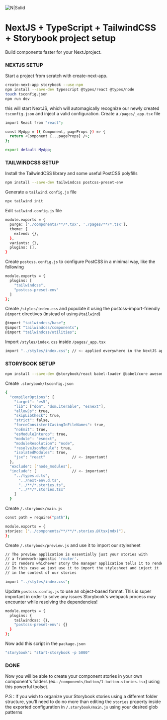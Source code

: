 ![N|Solid](https://avatars3.githubusercontent.com/u/71799188?s=200&v=4)
# NextJS + TypeScript + TailwindCSS + Storybook project setup
Build components faster for your NextJproject.

### NEXTJS SETUP
Start a project from scratch with create-next-app.
```sh
create-next-app storybook --use-npm
npm install --save-dev typescript @types/react @types/node
touch tsconfig.json
npm run dev
```
this will start NextJS, which will automagically recognize our newly created `tsconfig.json` and inject a valid configuration.
Create a `/pages/_app.tsx` file
```sh
import React from "react";

const MyApp = ({ Component, pageProps }) => {
  return <Component {...pageProps} />;
};

export default MyApp;
```
### TAILWINDCSS SETUP
Install the TailwindCSS library and some useful PostCSS polyfills
```sh
npm install --save-dev tailwindcss postcss-preset-env
```
Generate a `tailwind.config.js` file
```sh
npx tailwind init
```
Edit `tailwind.config.js` file
```sh
module.exports = {
  purge: ['./components/**/*.tsx', './pages/**/*.tsx'],
  theme: {
    extend: {},
  },
  variants: {},
  plugins: [],
}
```
Create `postcss.config.js` to configure PostCSS in a minimal way, like the following
```sh
module.exports = {
  plugins: [
    "tailwindcss", 
    "postcss-preset-env"
  ]
};
```
Create `/styles/index.css` and populate it using the postcss-import-friendly `@import` directives (instead of using `@tailwind`)
```sh
@import "tailwindcss/base";
@import "tailwindcss/components";
@import "tailwindcss/utilities";
```
Import `/styles/index.css` inside `/pages/_app.tsx`
```sh
import "../styles/index.css"; // <- applied everywhere in the NextJS application scope
```

### STORYBOOK SETUP
```sh
npm install --save-dev @storybook/react babel-loader @babel/core awesome-typescript-loader react-docgen-typescript-loader
```
Create `.storybook/tsconfig.json`
```sh
{
  "compilerOptions": {
    "target": "es5",
    "lib": ["dom", "dom.iterable", "esnext"],
    "allowJs": true,
    "skipLibCheck": true,
    "strict": false,
    "forceConsistentCasingInFileNames": true,
    "noEmit": true,
    "esModuleInterop": true,
    "module": "esnext",
    "moduleResolution": "node",
    "resolveJsonModule": true,
    "isolatedModules": true,
    "jsx": "react"            // <- important!
  },
  "exclude": ["node_modules"],
  "include": [                // <- important!
    "../types.d.ts",
      "../next-env.d.ts",
      "../**/*.stories.ts",
      "../**/*.stories.tsx"
    ]
  }
  ```
 Create `/.storybook/main.js`
  ```sh
const path = require("path");

module.exports = {
  stories: ["../components/**/**/*.stories.@(tsx|mdx)"],
};
  ```
Create `/.storybook/preview.js` and use it to import our stylesheet
```sh
// The preview application is essentially just your stories with 
// a framework-agnostic 'router'. 
// It renders whichever story the manager application tells it to render.
// In this case we just use it to import the stylesheet and inject it 
// in the context of our stories

import "../styles/index.css";
```
Update `postcss.config.js` to use an object-based format. This is super important in order to solve any issues Storybook's webpack process may encounter while resolving the dependencies!
```sh
module.exports = {
  plugins: {
    tailwindcss: {}, 
    "postcss-preset-env": {}
  }
};
```
Now add this script in the `package.json`
```sh
"storybook": "start-storybook -p 5000"
```
### DONE
Now you will be able to create your component stories in your own component's folders (ex.: `/components/button/1-button.stories.tsx`) using this powerful toolset.

P.S : If you wish to organize your Storybook stories using a different folder structure, you'll need to do no more than editing the `stories` property inside the exported configuration in `/.storybook/main.js` using your desired glob patterns
